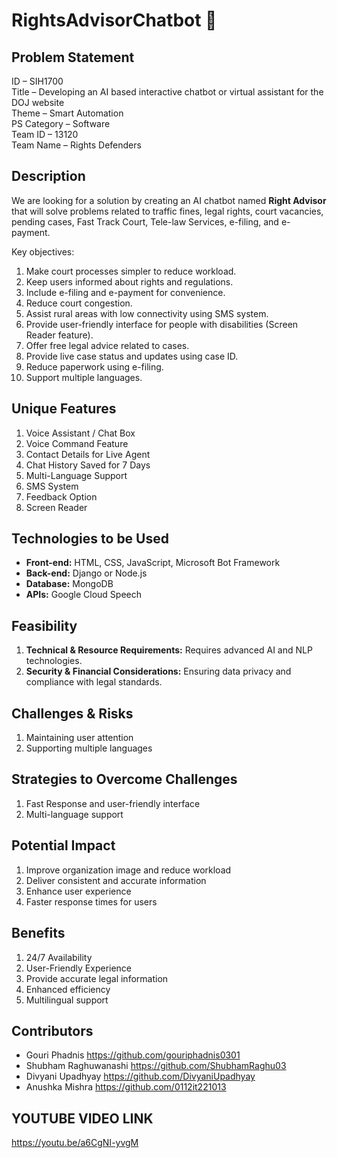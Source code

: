 # RightsAdvisorChatbot 🤖

## Problem Statement
ID – SIH1700  
Title – Developing an AI based interactive chatbot or virtual assistant for the DOJ website  
Theme – Smart Automation  
PS Category – Software  
Team ID – 13120  
Team Name – Rights Defenders

## Description
We are looking for a solution by creating an AI chatbot named **Right Advisor** that will solve problems related to traffic fines, legal rights, court vacancies, pending cases, Fast Track Court, Tele-law Services, e-filing, and e-payment.

Key objectives:  
1. Make court processes simpler to reduce workload.  
2. Keep users informed about rights and regulations.  
3. Include e-filing and e-payment for convenience.  
4. Reduce court congestion.  
5. Assist rural areas with low connectivity using SMS system.  
6. Provide user-friendly interface for people with disabilities (Screen Reader feature).  
7. Offer free legal advice related to cases.  
8. Provide live case status and updates using case ID.  
9. Reduce paperwork using e-filing.  
10. Support multiple languages.

## Unique Features
1. Voice Assistant / Chat Box  
2. Voice Command Feature  
3. Contact Details for Live Agent  
4. Chat History Saved for 7 Days  
5. Multi-Language Support  
6. SMS System  
7. Feedback Option  
8. Screen Reader

## Technologies to be Used
- **Front-end:** HTML, CSS, JavaScript, Microsoft Bot Framework  
- **Back-end:** Django or Node.js  
- **Database:** MongoDB  
- **APIs:** Google Cloud Speech

## Feasibility
1. **Technical & Resource Requirements:** Requires advanced AI and NLP technologies.  
2. **Security & Financial Considerations:** Ensuring data privacy and compliance with legal standards.

## Challenges & Risks
1. Maintaining user attention  
2. Supporting multiple languages

## Strategies to Overcome Challenges
1. Fast Response and user-friendly interface  
2. Multi-language support

## Potential Impact
1. Improve organization image and reduce workload  
2. Deliver consistent and accurate information  
3. Enhance user experience  
4. Faster response times for users  

## Benefits
1. 24/7 Availability  
2. User-Friendly Experience  
3. Provide accurate legal information  
4. Enhanced efficiency  
5. Multilingual support

## Contributors
- Gouri Phadnis https://github.com/gouriphadnis0301
- Shubham Raghuwanashi https://github.com/ShubhamRaghu03
- Divyani Upadhyay https://github.com/DivyaniUpadhyay
- Anushka Mishra https://github.com/0112it221013

## YOUTUBE VIDEO LINK 
   https://youtu.be/a6CgNI-yvgM




